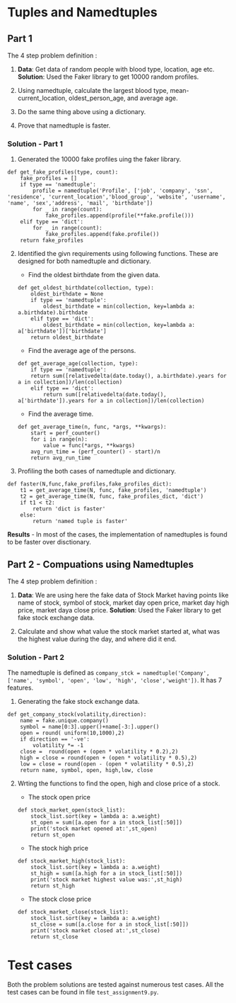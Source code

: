 # Tuples and Namedtuples

## Part 1 

The 4 step problem definition :

1. **Data**: Get data of random people with blood type, location, age etc. 
	**Solution**: Used the Faker library to get 10000 random profiles. 

2. Using namedtuple, calculate the largest blood type, mean-current_location, oldest_person_age, and average age.

3. Do the same thing above using a dictionary. 

4. Prove that namedtuple is faster.


### Solution - Part 1

1. Generated the 10000 fake profiles uing the faker library.

```
def get_fake_profiles(type, count):
    fake_profiles = []
    if type == 'namedtuple':
        profile = namedtuple('Profile', ['job', 'company', 'ssn', 'residence', 'current_location','blood_group', 'website', 'username', 'name', 'sex','address', 'mail', 'birthdate'])
        for _ in range(count):
            fake_profiles.append(profile(**fake.profile()))
    elif type == 'dict':
        for _ in range(count):
            fake_profiles.append(fake.profile())
    return fake_profiles
```

2. Identified the givn requirements using following functions. These are designed for both namedtuple and dictionary.

	- Find the oldest birthdate from the given data.
	```
	def get_oldest_birthdate(collection, type):
		oldest_birthdate = None
		if type == 'namedtuple':
			oldest_birthdate = min(collection, key=lambda a: a.birthdate).birthdate
		elif type == 'dict':
			oldest_birthdate = min(collection, key=lambda a: a['birthdate'])['birthdate']
		return oldest_birthdate
	```

	- Find the average age of the persons.
	```
	def get_average_age(collection, type):
		if type == 'namedtuple':
		return sum([relativedelta(date.today(), a.birthdate).years for a in collection])/len(collection)
		elif type == 'dict':
			return sum([relativedelta(date.today(), a['birthdate']).years for a in collection])/len(collection)
	```

	- Find the average time.
	```
	def get_average_time(n, func, *args, **kwargs):
		start = perf_counter()
		for i in range(n):
			value = func(*args, **kwargs)
		avg_run_time = (perf_counter() - start)/n
		return avg_run_time
	```

3. Profiling the both cases of namedtuple and dictionary. 

```
def faster(N,func,fake_profiles,fake_profiles_dict):
    t1 = get_average_time(N, func, fake_profiles, 'namedtuple')
    t2 = get_average_time(N, func, fake_profiles_dict, 'dict')
    if t1 < t2:
        return 'dict is faster'
    else:
        return 'named tuple is faster'
```

**Results** - In most of the cases, the implementation of namedtuples is found to be faster over disctionary.


## Part 2 - Compuations using Namedtuples

The 4 step problem definition :

1. **Data**: We are using here the fake data of Stock Market having points like name of stock, symbol of stock, market day open price, market day high price, market daya close price.
	**Solution**: Used the Faker library to get fake stock exchange data. 

2. Calculate and show what value the stock market started at, what was the highest value during the day, and where did it end.


### Solution - Part 2

The namedtuple is defined as `company_stck = namedtuple('Company', ['name', 'symbol', 'open', 'low', 'high', 'close','weight'])`. It has 7 features.

1. Generating the fake stock exchange data.

```
def get_company_stock(volatility,direction):              
    name = fake.unique.company()
    symbol = name[0:3].upper()+name[-3:].upper()
    open = round( uniform(10,1000),2)
    if direction == '-ve':
        volatility *= -1
    close =  round(open + (open * volatility * 0.2),2)
    high = close = round(open + (open * volatility * 0.5),2)
    low = close = round(open - (open * volatility * 0.5),2)
    return name, symbol, open, high,low, close
```

2. Wrting the functions to find the open, high and close price of a stock.

	- The stock open price
	```
	def stock_market_open(stock_list):
		stock_list.sort(key = lambda a: a.weight)
		st_open = sum([a.open for a in stock_list[:50]])
		print('stock market opened at:',st_open)
		return st_open
	```

	- The stock high price
	```
	def stock_market_high(stock_list):
		stock_list.sort(key = lambda a: a.weight)
		st_high = sum([a.high for a in stock_list[:50]])
		print('stock market highest value was:',st_high)
		return st_high
	```

	- The stock close price
	```
	def stock_market_close(stock_list):
		stock_list.sort(key = lambda a: a.weight)
		st_close = sum([a.close for a in stock_list[:50]])
		print('stock market closed at:',st_close)
		return st_close
	```


# Test cases

Both the problem solutions are tested against numerous test cases. All the test cases can be found in file `test_assignment9.py`.
